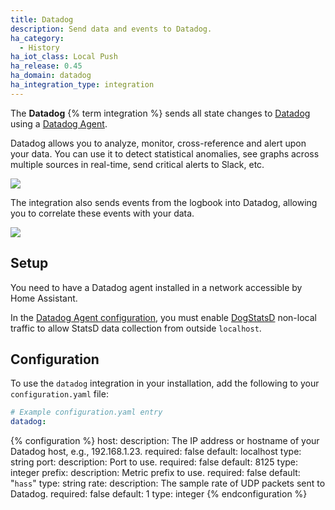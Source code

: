 ```yaml
---
title: Datadog
description: Send data and events to Datadog.
ha_category:
  - History
ha_iot_class: Local Push
ha_release: 0.45
ha_domain: datadog
ha_integration_type: integration
---
```


The **Datadog** {% term integration %} sends all state changes to [Datadog](https://www.datadoghq.com/) using a [Datadog Agent](https://docs.datadoghq.com/guides/basic_agent_usage/).

Datadog allows you to analyze, monitor, cross-reference and alert upon your data. You can use it to detect statistical anomalies, see graphs across multiple sources in real-time, send critical alerts to Slack, etc.

<p class='img'>
  <img src='/images/screenshots/datadog-board-example.png' />
</p>

The integration also sends events from the logbook into Datadog, allowing you to correlate these events with your data.

<p class='img'>
  <img src='/images/screenshots/datadog-event-stream.png' />
</p>

## Setup

You need to have a Datadog agent installed in a network accessible by Home Assistant.

In the [Datadog Agent configuration](https://github.com/DataDog/datadog-agent/blob/main/pkg/config/config_template.yaml#L2203-L2207), you must enable [DogStatsD](https://docs.datadoghq.com/developers/dogstatsd/) non-local traffic to allow StatsD data collection from outside `localhost`.

## Configuration

To use the `datadog` integration in your installation, add the following to your `configuration.yaml` file:

```yaml
# Example configuration.yaml entry
datadog:
```

{% configuration %}
host:
  description: The IP address or hostname of your Datadog host, e.g., 192.168.1.23.
  required: false
  default: localhost
  type: string
port:
  description: Port to use.
  required: false
  default: 8125
  type: integer
prefix:
  description: Metric prefix to use.
  required: false
  default: "`hass`"
  type: string
rate:
  description: The sample rate of UDP packets sent to Datadog.
  required: false
  default: 1
  type: integer
{% endconfiguration %}
